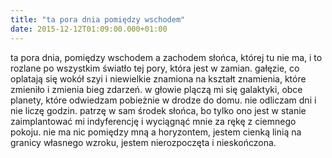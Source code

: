 ```yaml
---
title: "ta pora dnia pomiędzy wschodem"
date: 2015-12-12T01:09:00.000+01:00
---
```

ta pora dnia, pomiędzy wschodem a zachodem słońca, której tu nie ma, i to rozlane po wszystkim światło tej pory, która jest w zamian. gałęzie, co oplatają się wokół szyi i niewielkie znamiona na kształt znamienia, które zmieniło i zmienia bieg zdarzeń. w głowie plączą mi się galaktyki, obce planety, które odwiedzam pobieżnie w drodze do domu. nie odliczam dni i nie liczę godzin. patrzę w sam środek słońca, bo tylko ono jest w stanie zaimplantować mi indyferencję i wyciągnąć mnie za rękę z ciemnego pokoju. nie ma nic pomiędzy mną a horyzontem, jestem cienką linią na granicy własnego wzroku, jestem nierozpoczęta i nieskończona.
